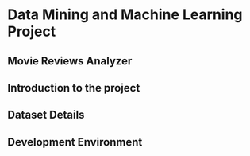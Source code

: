 # Data Mining and Machine Learning Project
## Movie Reviews Analyzer

## Introduction to the project


## Dataset Details


## Development Environment


